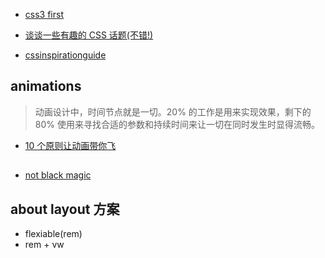 

- [css3 first](http://gold.xitu.io/post/583e97c961ff4b006b662f5e?utm_source=gold_browser_extension)

- [谈谈一些有趣的 CSS 话题(不错!)](https://github.com/chokcoco/iCSS)

- [cssinspirationguide](https://chokcoco.github.io/CSS-Inspiration/#/)

 ## animations

 > 动画设计中，时间节点就是一切。20% 的工作是用来实现效果，剩下的 80% 使用来寻找合适的参数和持续时间来让一切在同时发生时显得流畅。


 - [10 个原则让动画带你飞](https://github.com/xitu/gold-miner/blob/master/TODO/smooth-css-animations.md)




 ##

 - [not black magic](https://gist.github.com/AimeeKnight/77b36738ec876965c6db5c6d39f4ef4f)



 ## about layout 方案

 - flexiable(rem)
 - rem + vw
